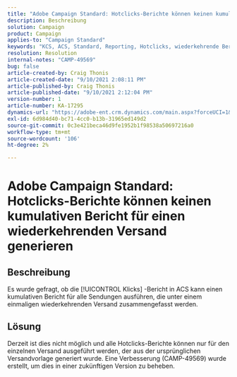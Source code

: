 ```yaml
---
title: "Adobe Campaign Standard: Hotclicks-Berichte können keinen kumulativen Bericht für einen wiederkehrenden Versand generieren."
description: Beschreibung
solution: Campaign
product: Campaign
applies-to: "Campaign Standard"
keywords: "KCS, ACS, Standard, Reporting, Hotclicks, wiederkehrende Bereitstellung"
resolution: Resolution
internal-notes: "CAMP-49569"
bug: false
article-created-by: Craig Thonis
article-created-date: "9/10/2021 2:08:11 PM"
article-published-by: Craig Thonis
article-published-date: "9/10/2021 2:12:04 PM"
version-number: 1
article-number: KA-17295
dynamics-url: "https://adobe-ent.crm.dynamics.com/main.aspx?forceUCI=1&pagetype=entityrecord&etn=knowledgearticle&id=14217383-4012-ec11-b6e6-000d3a597bfc"
exl-id: 6d984d40-bc71-4cc0-b13b-31965ed149d2
source-git-commit: 0c3e421beca46d9fe1952b1f98538a50697216a0
workflow-type: tm+mt
source-wordcount: '106'
ht-degree: 2%

---
```


# Adobe Campaign Standard: Hotclicks-Berichte können keinen kumulativen Bericht für einen wiederkehrenden Versand generieren

## Beschreibung


Es wurde gefragt, ob die [!UICONTROL Klicks] -Bericht in ACS kann einen kumulativen Bericht für alle Sendungen ausführen, die unter einem einmaligen wiederkehrenden Versand zusammengefasst werden.


## Lösung


Derzeit ist dies nicht möglich und alle Hotclicks-Berichte können nur für den einzelnen Versand ausgeführt werden, der aus der ursprünglichen Versandvorlage generiert wurde. Eine Verbesserung (CAMP-49569) wurde erstellt, um dies in einer zukünftigen Version zu beheben.

